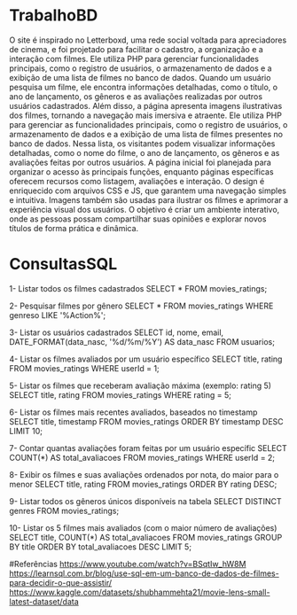 # TrabalhoBD
O site é inspirado no Letterboxd, uma rede social voltada para apreciadores de cinema, e foi projetado para facilitar o cadastro, a organização e a interação com 
filmes. Ele utiliza PHP para gerenciar funcionalidades principais, como o registro de usuários, o armazenamento de dados e a exibição de uma lista de filmes no banco de dados. Quando um usuário pesquisa um filme, ele encontra informações detalhadas, como o título, o ano de lançamento, os gêneros e as avaliações realizadas por outros usuários cadastrados. Além disso, a página apresenta imagens ilustrativas dos filmes, tornando a navegação mais imersiva e atraente. Ele utiliza PHP para gerenciar as funcionalidades principais, como o registro de usuários, o armazenamento de dados e a exibição de uma lista de filmes presentes no 
banco de dados. Nessa lista, os visitantes podem visualizar informações detalhadas, como o nome do filme, o ano de lançamento, os gêneros e as avaliações feitas por outros usuários. A página inicial foi planejada para organizar o acesso às principais funções, enquanto páginas específicas oferecem recursos como listagem, 
avaliações e interação. O design é enriquecido com arquivos CSS e JS, que garantem uma navegação simples e intuitiva. Imagens também são usadas para ilustrar os 
filmes e aprimorar a experiência visual dos usuários. O objetivo é criar um ambiente interativo, onde as pessoas possam compartilhar suas opiniões e explorar novos 
títulos de forma prática e dinâmica.

# ConsultasSQL
1- Listar todos os filmes cadastrados
SELECT * FROM movies_ratings;

2- Pesquisar filmes por gênero
SELECT * FROM movies_ratings 
WHERE genreso LIKE '%Action%';

3- Listar os usuários cadastrados
SELECT id, nome, email, DATE_FORMAT(data_nasc, '%d/%m/%Y') AS data_nasc 
FROM usuarios;

4- Listar os filmes avaliados por um usuário específico
SELECT title, rating FROM movies_ratings 
WHERE userId = 1;

5- Listar os filmes que receberam avaliação máxima (exemplo: rating 5)
SELECT title, rating FROM movies_ratings 
WHERE rating = 5;

6- Listar os filmes mais recentes avaliados, baseados no timestamp
SELECT title, timestamp FROM movies_ratings 
ORDER BY timestamp DESC 
LIMIT 10;

7- Contar quantas avaliações foram feitas por um usuário específic
SELECT COUNT(*) AS total_avaliacoes 
FROM movies_ratings 
WHERE userId = 2;

8- Exibir os filmes e suas avaliações ordenados por nota, do maior para o menor
SELECT title, rating FROM movies_ratings 
ORDER BY rating DESC;

9- Listar todos os gêneros únicos disponíveis na tabela
SELECT DISTINCT genres FROM movies_ratings;

10- Listar os 5 filmes mais avaliados (com o maior número de avaliações)
SELECT title, COUNT(*) AS total_avaliacoes 
FROM movies_ratings 
GROUP BY title 
ORDER BY total_avaliacoes DESC 
LIMIT 5;

#Referências
https://www.youtube.com/watch?v=BSqtIw_hW8M
https://learnsql.com.br/blog/use-sql-em-um-banco-de-dados-de-filmes-para-decidir-o-que-assistir/
https://www.kaggle.com/datasets/shubhammehta21/movie-lens-small-latest-dataset/data
